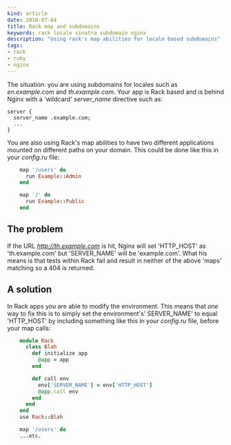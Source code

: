 ```yaml
---
kind: article
date: 2010-07-04
title: Rack map and subdomains
keywords: rack locale sinatra subdomain nginx
description: "Using rack's map abilities for locale based subdomains"
tags:
- rack
- ruby
- nginx
---
```


The situation: you are using subdomains for locales such as _en.example.com_
and _th.example.com_. Your app is Rack based and is behind Nginx with a
'wildcard' *server_name* directive such as:

    server {
      server_name .example.com;
      ...
    }

You are also using Rack's map abilities to have two different applications
mounted on different paths on your domain. This could be done like this in your
_config.ru_ file:

```ruby
    map '/users' do
      run Example::Admin
    end

    map '/' do
      run Example::Public
    end
```


## The problem

If the URL _http://th.example.com_ is hit, Nginx will set
'HTTP_HOST' as 'th.example.com' but 'SERVER_NAME' will be 'example.com'. What
his means is that tests within Rack fail and result in neither of the above
'maps' matching so a 404 is returned.

## A solution

In Rack apps you are able to modify the environment. This means that _one_ way
to fix this is to simply set the environment's' SERVER_NAME' to equal
'HTTP_HOST' by including something like this in your _config.ru_ file, before
your map calls:

```ruby
    module Rack
      class Blah
        def initialize app
          @app = app
        end

        def call env
          env['SERVER_NAME'] = env['HTTP_HOST']
          @app.call env
        end
      end
    end
    use Rack::Blah

    map '/users' do
    ...etc.
```
